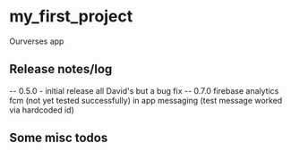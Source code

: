 # my_first_project

Ourverses app
## Release notes/log

-- 0.5.0 - initial release all David's but a bug fix
-- 0.7.0 firebase 
        analytics
        fcm (not yet tested successfully)
        in app messaging (test message worked via hardcoded id)




## Some misc todos


